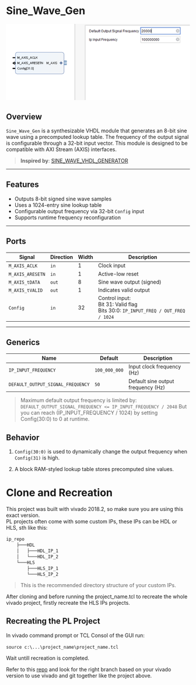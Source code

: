 # Sine_Wave_Gen

![gui](images/gui.png)

## Overview

`Sine_Wave_Gen` is a synthesizable VHDL module that generates an 8-bit sine wave using a precomputed lookup table. The frequency of the output signal is configurable through a 32-bit input vector. This module is designed to be compatible with AXI Stream (AXIS) interfaces.

>  **Inspired by**: [SINE_WAVE_VHDL_GENERATOR](https://github.com/iamhosseinali/SINE_WAVE_VHDL_GENERATOR)

---

## Features

- Outputs 8-bit signed sine wave samples
- Uses a 1024-entry sine lookup table
- Configurable output frequency via 32-bit `Config` input
- Supports runtime frequency reconfiguration

---

## Ports

| Signal         | Direction | Width | Description |
|----------------|-----------|-------|-------------|
| `M_AXIS_ACLK`  | `in`      | 1     | Clock input |
| `M_AXIS_ARESETN` | `in`    | 1     | Active-low reset |
| `M_AXIS_tDATA` | `out`     | 8     | Sine wave output (signed) |
| `M_AXIS_tVALID`| `out`     | 1     | Indicates valid output |
| `Config`       | `in`      | 32    | Control input: <br>Bit 31: Valid flag <br>Bits 30:0: `IP_INPUT_FREQ / OUT_FREQ / 1024` |

---

## Generics

| Name                            | Default       | Description |
|---------------------------------|---------------|-------------|
| `IP_INPUT_FREQUENCY`           | `100_000_000` | Input clock frequency (Hz) |
| `DEFAULT_OUTPUT_SIGNAL_FREQUENCY` | `50`        | Default sine output frequency (Hz) |

>  Maximum default output frequency is limited by:  
> `DEFAULT_OUTPUT_SIGNAL_FREQUENCY <= IP_INPUT_FREQUENCY / 2048`
>  But you can reach (IP_INPUT_FREQUENCY / 1024) by setting Config(30:0) to 0 at runtime. 

## Behavior

1. `Config(30:0)` is used to dynamically change the output frequency when `Config(31)` is high.

2. A block RAM-styled lookup table stores precomputed sine values.



# Clone and Recreation
This project was built with vivado 2018.2, so make sure you are using this exact version.  
PL projects often come with some custom IPs, these IPs can be HDL or HLS, sth like this: 
```
ip_repo
    ├───HDL
    │   ├───HDL_IP_1
    │   └───HDL_IP_2
    └───HLS
        ├───HLS_IP_1
        └───HLS_IP_2
```
> This is the recommended directory structure of your custom IPs. 

After cloning and before running the project_name.tcl to recreate the whole vivado project, firstly recreate the HLS IPs projects. 

## Recreating the PL Project
In vivado command prompt or TCL Consol of the GUI run: 

``` source c:\...\project_name\project_name.tcl ```

Wait untill recreation is completed. 

Refer to this [repo](https://github.com/iamhosseinali/vivado-git) and look for the right branch based on your vivado version to use vivado and git together like the project above.


